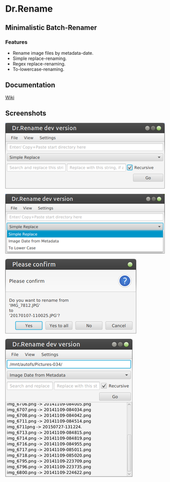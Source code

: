 # Dr.Rename

## Minimalistic Batch-Renamer

### Features

+ Rename image files by metadata-date.
+ Simple replace-renaming.
+ Regex replace-renaming.
+ To-lowercase-renaming.

## Documentation

[Wiki](https://github.com/kerner1000/drrename/wiki)

## Screenshots

![alt text](screenshots/mainwindow01.png)

![alt text](screenshots/strategydropdown01.png)

![alt text](screenshots/confirm01.png)

![alt text](screenshots/log01.png)